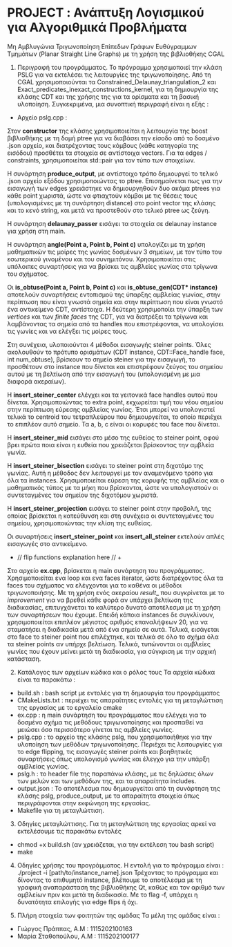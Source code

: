 # PROJECT : Ανάπτυξη Λογισμικού για Αλγοριθμικά Προβλήματα
Μη Αμβλυγώνια Τριγωνοποίηση Επίπεδων Γράφων Ευθύγραμμων Τμημάτων (Planar Straight Line Graphs) με τη χρήση της βιβλιοθήκης CGAL

1. Περιγραφή του προγράμματος.
Το πρόγραμμα χρησιμοποιεί την κλάση PSLG για να εκτελέσει τις λειτουργίες της τριγωνοποίησης. Από τη CGAL χρησιμοποιούνται τα Constrained_Delaunay_triangulation_2 και Exact_predicates_inexact_constructions_kernel, για τη δημιουργία της κλάσης CDT και της χρήσης της για τα ορίσματα και τη βασική υλοποίηση. Συγκεκριμένα, μια συνοπτική περιγραφή είναι η εξής :
- Αρχείο pslg.cpp : 

Στον __constructor__ της κλάσης χρησιμοποιείται η λειτουργία της boost βιβλιοθήκης με τη δομή ptree για να διαβάσει την είσοδο από το δοσμένο .json αρχείο, και διατρέχοντας τους κόμβους (κάθε κατηγορία της εισόδου) προσθέτει τα στοιχεία σε αντίστοιχα vectors. Για τα edges / constraints, χρησιμοποιείται std::pair για τον τύπο των στοιχείων.

Η συνάρτηση __produce_output__, με αντίστοιχο τρόπο δημιουργεί το τελικό .json αρχείο εξόδου χρησιμοποιώντας το ptree. Επισημαίνεται πως για την εισαγωγή των edges χρειάστηκε να δημιουργηθούν δυο ακόμα ptrees για κάθε point χωριστά, ώστε να φτιαχτούν κόμβοι με τις θέσεις τους (υπολογισμένες με τη συνάρτηση distance) στο point vector της κλάσης και το κενό string, και μετά να προστεθούν στο τελικό ptree ως ζεύγη.

Η συνάρτηση __delaunay_passer__ εισάγει τα στοιχεία σε delaunay instance για χρήση στη main. 

Η συνάρτηση __angle(Point a, Point b, Point c)__ υπολογίζει με τη χρήση μαθηματικών τις μοίρες της γωνίας δοσμένων 3 σημείων, με τον τύπο του εσωτερικού γινομένου και του συνημιτόνου. Χρησιμοποιείται στις υπόλοιπες συναρτήσεις για να βρίσκει τις αμβλείες γωνίας στα τρίγωνα του σχήματος.

Οι __is_obtuse(Point a, Point b, Point c)__ και __is_obtuse_gen(CDT* instance)__ αποτελούν συναρτήσεις εντοπισμού της ύπαρξης αμβλείας γωνίας, στην περίπτωση που είναι γνωστά σημεία και στην περίπτωση που είναι γνωστό ένα αντικείμενο CDT, αντίστοιχα. Η δεύτερη χρησιμοποίει την ύπαρξη των _vertices_ και των _finite faces_ της CDT, για να διατρέξει τα τρίγωνα και λαμβάνοντας τα σημεία από τα handles που επιστρέφονται, να υπολογίσει τις γωνίες και να ελέγξει τις μοίρες τους.

Στη συνέχεια, υλοποιούνται 4 μέθοδοι εισαγωγής steiner points. Όλες ακολουθούν το πρότυπο ορισμάτων (CDT instance, CDT::Face_handle face, int num_obtuse), βρίσκουν το σημείο steiner για την εισαγωγή, το προσθέτουν στο instance που δίνεται και επιστρέφουν ζεύγος του σημείου αυτού με τη βελτίωση από την εισαγωγή του (υπολογισμένη με μια διαφορά ακεραίων).

Η __insert_steiner_center__ ελέγχει και τα γειτονικά face handles αυτού που δίνεται. Χρησιμοποιώντας το extra point, εκχωρείται τιμή του νέου σημείου στην περίπτωση εύρεσης αμβλείας γωνίας. Έτσι μπορεί να υπολογιστεί τελικά το centroid του τετραπλεύρου που δημιουργείται, το οποίο περιέχει το επιπλέον αυτό σημείο. Τα a, b, c είναι οι κορυφές του face που δίνεται. 

Η __insert_steiner_mid__ εισάγει στο μέσο της ευθείας το steiner point, αφού βρει πρώτα ποια είναι η ευθεία που χρειάζεται βρίσκοντας την αμβλεία γωνία.

Η __insert_steiner_bisection__ εισάγει το steiner point στη διχοτόμο της γωνίας. Αυτή η μέθοδος δεν λειτουργεί με τον αναμενόμενο τρόπο για όλα τα instances. Χρησιμοποιείται εύρεση της κορυφής της αμβλείας και ο μαθηματικός τύπος με τα μήκη που βρίσκονται, ώστε να υπολογιστούν οι συντεταγμένες του σημείου της διχοτόμου χωριστά.

Η __insert_steiner_projection__ εισάγει το steiner point στην προβολή, της οποίας βρίσκεται η κατεύθυνση και στη συνέχεια οι συντεταγμένες του σημείου, χρησιμοποιώντας την κλίση της ευθείας.

Οι συναρτήσεις __insert_steiner_point__ και __insert_all_steiner__ εκτελούν απλές εισαγωγές στο αντικείμενο.


+ // flip functions explanation here // +


Στο αρχείο __ex.cpp__, βρίσκεται η main συνάρτηση του προγράμματος. Χρησιμοποιείται ενα loop και ενα faces iterator, ώστε διατρέχοντας όλα τα faces του σχήματος να ελέγχονται για το καθένα οι μέθοδοι τριγωνοποιήσης. Με τη χρήση ενός ακεραίου _result__ που συγκρίνεται με το _improvement_ για να βρεθεί κάθε φορά αν υπάρχει βελτίωση της διαδικασίας, επιτυγχάνεται το καλύτερο δυνατό αποτέλεσμα με τη χρήση των συναρτήσεων που έχουμε. Επειδή κάποια instances δε συγκλίνουν, χρησιμοποιείται επιπλέον μέγιστος αριθμός επαναλήψεων 20, για να σταματήσει η διαδικασία μετά από ένα σημείο σε αυτά. Τελικά, εισάγεται στο face το steiner point που επιλέχτηκε, και τελικά σε όλο το σχήμα όλα τα steiner points αν υπήρχε βελτίωση. Τελικά, τυπώνονται οι αμβλείες γωνίες που έχουν μείνει μετά τη διαδικασία, για σύγκριση με την αρχική κατάσταση.

2. Κατάλογος των αρχείων κώδικα και ο ρόλος τους
Τα αρχεία κώδικα είναι τα παρακάτω :
- build.sh : bash script με εντολές για τη δημιουργία του προγράμματος
- CMakeLists.txt : περιέχει τις απαραίτητες εντολές για τη μεταγλώττιση της εργασίας με το εργαλείο cmake
- ex.cpp : η main συνάρτηση του προγράμματος που ελέγχει για το δοσμένο σχήμα τις μεθόδους τριγωνοποίησης και προσπαθεί να μειώσει όσο περισσότερο γίνεται τις αμβλείες γωνίες.
- pslg.cpp : το αρχείο της κλάσης pslg, που χρησιμοποιήθηκε για την υλοποίηση των μεθόδων τριγωνοποίησης. Περιέχει τις λειτουργίες για το edge flipping, τις εισαγωγές steiner points και βοηθητικές συναρτήσεις όπως υπολογισμό γωνίας και έλεγχο για την υπάρξη αμβλείας γωνίας.
- pslg.h : το header file της παραπάνω κλάσης, με τις δηλώσεις όλων των μελών και των μεθόδων της, και τα απαραίτητα includes.
- output.json : Το αποτέλεσμα που δημιουργείται από τη συνάρτηση της κλάσης pslg, produce_output, με τα απαραίτητα στοιχεία όπως περιγράφονται στην εκφώνηση της εργασίας. 
- Makefile για τη μεταγλώττιση.

3. Οδηγίες μεταγλώττισης.
Για τη μεταγλώττιση της εργασίας αρκεί να εκτελέσουμε τις παρακάτω εντολές
- chmod +x build.sh (αν χρειάζεται, για την εκτέλεση του bash script)
- make 

4. Οδηγίες χρήσης του προγράμματος.
Η εντολή για το πρόγραμμα είναι :
./project -i [path/to/instance_name].json 
Τρέχοντας το πρόγραμμα και δίνοντας το επιθυμητό instance, βλέπουμε το αποτέλεσμα με τη γραφική αναπαράσταση της βιβλιοθήκης Qt, καθώς και τον αριθμό των αμβλείων πριν και μετά τη διαδικασία.
Με το flag -f, υπάρχει η δυνατότητα επιλογής για edge flips ή όχι.


5. Πλήρη στοιχεία των φοιτητών της ομάδας
Τα μέλη της ομάδας είναι :
- Γιώργος Πράππας, A.M : 1115202100163
- Μαρία Σταθοπούλου, Α.Μ : 1115202100177